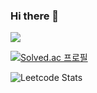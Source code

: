 ### Hi there 👋

 <a href="https://omjinlts.github.io/" target="_blank"><img src="https://img.shields.io/badge/DevBlog-6667AB?style=flat-square&logo=Blogger&logoColor=white"/></a>

[![Solved.ac
프로필](http://mazassumnida.wtf/api/v2/generate_badge?boj=omjin7n)](https://solved.ac/omjin7n)

![Leetcode Stats](https://leetcode.card.workers.dev/?username=omjinlts&theme=nord)

<!--
**omjinLTS/omjinLTS** is a ✨ _special_ ✨ repository because its `README.md` (this file) appears on your GitHub profile.

Here are some ideas to get you started:

- 🔭 I’m currently working on ...
- 🌱 I’m currently learning ...
- 👯 I’m looking to collaborate on ...
- 🤔 I’m looking for help with ...
- 💬 Ask me about ...
- 📫 How to reach me: ...
- 😄 Pronouns: ...
- ⚡ Fun fact: ...
-->
